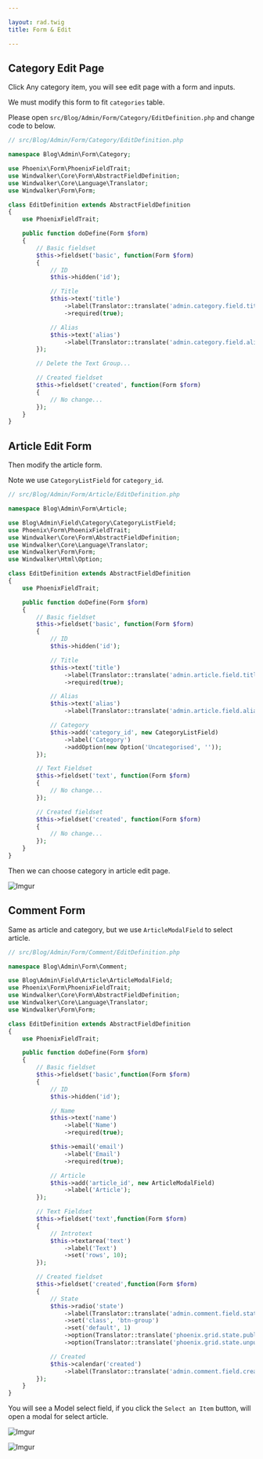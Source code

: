 ```yaml
---

layout: rad.twig
title: Form & Edit

---
```


## Category Edit Page

Click Any category item, you will see edit page with a form and inputs.

We must modify this form to fit `categories` table.

Please open `src/Blog/Admin/Form/Category/EditDefinition.php` and change code to below.

``` php
// src/Blog/Admin/Form/Category/EditDefinition.php

namespace Blog\Admin\Form\Category;

use Phoenix\Form\PhoenixFieldTrait;
use Windwalker\Core\Form\AbstractFieldDefinition;
use Windwalker\Core\Language\Translator;
use Windwalker\Form\Form;

class EditDefinition extends AbstractFieldDefinition
{
    use PhoenixFieldTrait;

	public function doDefine(Form $form)
	{
		// Basic fieldset
		$this->fieldset('basic', function(Form $form)
		{
			// ID
			$this->hidden('id');

			// Title
			$this->text('title')
				->label(Translator::translate('admin.category.field.title'))
				->required(true);

			// Alias
			$this->text('alias')
				->label(Translator::translate('admin.category.field.alias'));
		});

		// Delete the Text Group...

		// Created fieldset
		$this->fieldset('created', function(Form $form)
		{
			// No change...
		});
	}
}
```

## Article Edit Form

Then modify the article form.

Note we use `CategoryListField` for `category_id`.

``` php
// src/Blog/Admin/Form/Article/EditDefinition.php

namespace Blog\Admin\Form\Article;

use Blog\Admin\Field\Category\CategoryListField;
use Phoenix\Form\PhoenixFieldTrait;
use Windwalker\Core\Form\AbstractFieldDefinition;
use Windwalker\Core\Language\Translator;
use Windwalker\Form\Form;
use Windwalker\Html\Option;

class EditDefinition extends AbstractFieldDefinition
{
	use PhoenixFieldTrait;

	public function doDefine(Form $form)
	{
		// Basic fieldset
		$this->fieldset('basic', function(Form $form)
		{
			// ID
			$this->hidden('id');

			// Title
			$this->text('title')
				->label(Translator::translate('admin.article.field.title'))
				->required(true);

			// Alias
			$this->text('alias')
				->label(Translator::translate('admin.article.field.alias'));

			// Category
			$this->add('category_id', new CategoryListField)
				->label('Category')
				->addOption(new Option('Uncategorised', ''));
		});

		// Text Fieldset
		$this->fieldset('text', function(Form $form)
		{
			// No change...
		});

		// Created fieldset
		$this->fieldset('created', function(Form $form)
		{
			// No change...
		});
	}
}
```

Then we can choose category in article edit page.

![Imgur](http://i.imgur.com/eCT61tS.jpg)

## Comment Form

Same as article and category, but we use `ArticleModalField` to select article.

``` php
// src/Blog/Admin/Form/Comment/EditDefinition.php

namespace Blog\Admin\Form\Comment;

use Blog\Admin\Field\Article\ArticleModalField;
use Phoenix\Form\PhoenixFieldTrait;
use Windwalker\Core\Form\AbstractFieldDefinition;
use Windwalker\Core\Language\Translator;
use Windwalker\Form\Form;

class EditDefinition extends AbstractFieldDefinition
{
	use PhoenixFieldTrait;

	public function doDefine(Form $form)
	{
		// Basic fieldset
		$this->fieldset('basic',function(Form $form)
		{
			// ID
			$this->hidden('id');

			// Name
			$this->text('name')
				->label('Name')
				->required(true);

			$this->email('email')
				->label('Email')
				->required(true);

			// Article
			$this->add('article_id', new ArticleModalField)
				->label('Article');
		});

		// Text Fieldset
		$this->fieldset('text',function(Form $form)
		{
			// Introtext
			$this->textarea('text')
				->label('Text')
				->set('rows', 10);
		});

		// Created fieldset
		$this->fieldset('created',function(Form $form)
		{
			// State
			$this->radio('state')
				->label(Translator::translate('admin.comment.field.state'))
				->set('class', 'btn-group')
				->set('default', 1)
				->option(Translator::translate('phoenix.grid.state.published'), '1')
				->option(Translator::translate('phoenix.grid.state.unpublished'), '0');

			// Created
			$this->calendar('created')
				->label(Translator::translate('admin.comment.field.created'));
		});
	}
}
```

You will see a Model select field, if you click the `Select an Item` button, will open a modal for select article.

![Imgur](http://i.imgur.com/AvKB3xf.jpg)

![Imgur](http://i.imgur.com/yOsuRgx.jpg)
